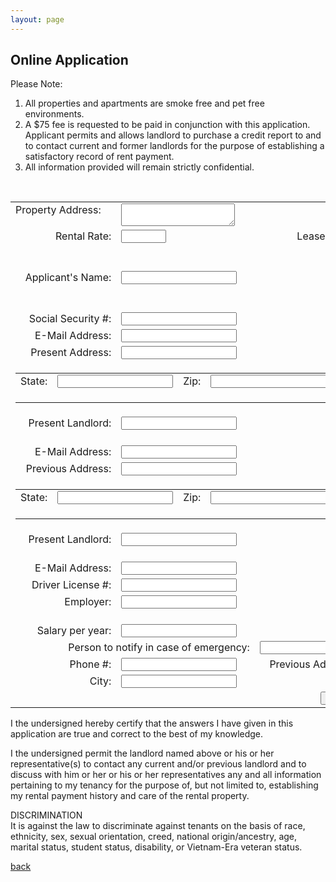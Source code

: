 ```yaml
---
layout: page
---
```


## Online Application

Please Note:<br/>
1. All properties and apartments are smoke free and pet free environments.
2. A $75 fee is requested to be paid in conjunction with this application.  Applicant permits and allows landlord to purchase a credit report to and to contact current and  former landlords for the purpose of establishing a satisfactory record of rent payment.  
3. All information provided will remain strictly confidential.
<br>
<!-- modify this form HTML and place wherever you want your form -->
<form action="https://formspree.io/f/mvolzdgq" method="POST">
  <input type="hidden" name="_subject" value="Online Application from Website" />
  <table>
    <tr>
      <td valign='top'>
        <label>Property Address:</label>
      </td>
      <td colspan='3'>
        <textarea width="100%" name="_propertyAddress" required></textarea>
      </td>
      <td valign='top' align='right'>
        <label>Date:</label>
      </td>
      <td valign='top' align='left'>
        <input type="date" name="_todaysDate" min="2022-01-01" max="2099-12-31" required/>
      </td>
    </tr>
    <tr>
      <td valign='top' align='right'>
        <label>Rental Rate:</label>
      </td>
      <td valign='top' align='left'>
        <input type="number" name="_rentalRate" min="1" max="3000" required/>
      </td>
      <td valign='top' align='right'>
        <label>Lease Term:</label>
      </td>
      <td valign='top' align='left'>
        <input type="number" name="_leaseTerm" min="1" max="60" required/>
      </td>
      <td valign='top' align='right'>
        <label>Date to Start:</label>
      </td>
      <td valign='top' align='left'>
        <input type="date" name="_dateToStart" min="2022-01-01" max="2099-12-31" required/>
      </td>
    </tr>
    <tr>
      <td valign='top' align='right'>
        <label>Applicant's Name:</label>
      </td>
      <td colspan='3' valign='top' align='left'>
        <input type="text" name="_applicantsName" required/>
      </td>
      <td valign='top' align='right'>
        <label>Date of Birth:</label>
      </td>
      <td valign='top' align='left'>
        <input type="date" name="_dateOfBirth" max="2099-12-31" required/>
      </td>
    </tr>
    <tr>
      <td valign='top' align='right'>
        <label>Social Security #:</label>
      </td>
      <td colspan='5' valign='top' align='left'>
        <input type="text" name="_socialSecurityNumber" required/>
      </td>
    </tr>
    <tr>
      <td valign='top' align='right'>
        <label>E-Mail Address:</label>
      </td>
      <td colspan='5' valign='top' align='left'>
        <input type="email" name="_emailAddress" required />
      </td>
    </tr>
    <tr>
      <td  valign='top' align='right'>
        <label>Present Address:</label>
      </td>
      <td colspan='3' valign='top' align='left'>
        <input type="text" name="_presentAddress" required></input>
      </td>
      <td valign='top' align='right'>
        <label>City:</label>
      </td>
      <td valign='top' align='left'>
        <input type="text" name="_presentAddressCity" required/>
      </td>
    </tr>
    <tr>
      <td colspan='4'>
        <table>
          <tr>
            <td  valign='top' align='right'>
              <label>State:</label>
            </td>
            <td valign='top' align='left'>
              <input type="text" name="_presentAddressState" required/>
            </td>
            <td valign='top' align='right'>
              <label>Zip:</label>
            </td>
            <td valign='top' align='left'>
              <input type="number" name="_presentAddressZip" required/>
            </td>
            <td valign='top' align='right'>
              <label>How Long:</label>
            </td>
            <td valign='top' align='left'>
              <input type="number" width="30" name="_presentAddressHowLong" required/>
            </td>
          </tr>
        </table>
      </td>
      <td valign='top' align='right'>
        <label>Phone #:</label>
      </td>      
      <td valign='top' align='left'>
        <input type="text" name="_presentAddressPhone" required/>
      </td>      
    </tr>
    <tr>
      <td valign='top' align='right'>
        <label>Present Landlord:</label>
      </td>
      <td valign='top' align='left' colspan='3'>
        <input type="text" name="_presentLandlord" required/>
      </td>
      <td valign='top' align='right'>
        <label>Phone #:</label>
      </td>      
      <td valign='top' align='left'>
        <input type="text" name="_presentLandlordPhone" required/>
      </td>     
    </tr>
    <tr>
      <td valign='top' align='right'>
        <label>E-Mail Address:</label>
      </td>
      <td colspan='5' valign='top' align='left'>
        <input type="email" name="__presentLandlordEmailAddress" required />
      </td>
    </tr>    
    <tr>
      <td  valign='top' align='right'>
        <label>Previous Address:</label>
      </td>
      <td colspan='3' valign='top' align='left'>
        <input type="text" name="_previousAddress" required></input>
      </td>
      <td valign='top' align='right'>
        <label>City:</label>
      </td>
      <td valign='top' align='left'>
        <input type="text" name="_previousAddressCity" required/>
      </td>
    </tr>
    <tr>
      <td colspan='4'>
        <table>
          <tr>
            <td  valign='top' align='right'>
              <label>State:</label>
            </td>
            <td valign='top' align='left'>
              <input type="text" name="_previousAddressState" required/>
            </td>
            <td valign='top' align='right'>
              <label>Zip:</label>
            </td>
            <td valign='top' align='left'>
              <input type="number" name="_previousAddressZip" required/>
            </td>
            <td valign='top' align='right'>
              <label>How Long:</label>
            </td>
            <td valign='top' align='left'>
              <input type="number" name="_previousAddressHowLong" required/>
            </td>
          </tr>
        </table>
      </td>
      <td valign='top' align='right'>
        <label>Phone:</label>
      </td>      
      <td valign='top' align='left'>
        <input type="text" name="_previousAddressPhone" required/>
      </td>      
    </tr>
    <tr>
      <td valign='top' align='right'>
        <label>Present Landlord:</label>
      </td>
      <td valign='top' align='left' colspan='3'>
        <input type="text" name="_previousLandlord" required/>
      </td>
      <td valign='top' align='right'>
        <label>Phone #:</label>
      </td>      
      <td valign='top' align='left'>
        <input type="text" name="_previousLandlordPhone" required/>
      </td>     
    </tr>
    <tr>
      <td valign='top' align='right'>
        <label>E-Mail Address:</label>
      </td>
      <td colspan='5' valign='top' align='left'>
        <input type="email" name="__previousLandlordEmailAddress" required />
      </td>
    </tr>
    <tr>
      <td valign='top' align='right'>
        <label>Driver License #:</label>
      </td>
      <td colspan='5' valign='top' align='left'>
        <input type="text" name="_driversLicenseNumber" required/>
      </td>
    </tr>    
    <tr>
      <td valign='top' align='right'>
        <label>Employer:</label>
      </td>
      <td valign='top' align='left' colspan='3'>
        <input type="text" name="_employer" required/>
      </td>
      <td valign='top' align='right'>
        <label>Phone #:</label>
      </td>      
      <td valign='top' align='left'>
        <input type="text" name="_employerPhone" required/>
      </td>     
    </tr>
    <tr>
      <td valign='top' align='right'>
        <label>Salary per year:</label>
      </td>
      <td valign='top' align='left' colspan='3'>
        <input type="number" name="_salaryPerYear" required/>
      </td>      
      <td valign='top' align='right'>
        <label>Title:</label>
      </td>      
      <td valign='top' align='left'>
        <input type="text" name="_employmentTitle" required/>
      </td>     
    </tr>
    <tr>
      <td valign='top' align='right' colspan='2'>
        <label>Person to notify in case of emergency:</label>
      </td>
      <td colspan='4' valign='top' align='left'>
        <input type="text" name="_emergencyContactName" required />
      </td>
    </tr>
    <tr>
      <td valign='top' align='right'>
        <label>Phone #:</label>
      </td>
      <td valign='top' align='left'>
        <input type="text" name="_emergencyContactPhone" required/>
      </td>
      <td  valign='top' align='right'>
        <label>Previous Address:</label>
      </td>
      <td colspan='3' valign='top' align='left'>
        <input type="text" name="_emergencyContactAddress" required></input>
      </td>
    </tr>
    <tr>
      <td valign='top' align='right'>
        <label>City:</label>
      </td>
      <td valign='top' align='left'>
        <input type="text" name="_emergencyContactCity" required/>
      </td>
      <td valign='top' align='right'>
        <label>State:</label>
      </td>
      <td valign='top' align='left'>
        <input type="text" name="_emergencyContactState" required/>
      </td>
      <td valign='top' align='right'>
        <label>Zip:</label>
      </td>
      <td valign='top' align='left'>
        <input type="number" name="_emergencyContactZip" required/>
      </td>
    </tr>    
    <tr>
      <td colspan='6' align='center'>
        <button type="submit">Submit</button>        
      </td>
    </tr>    
  </table>
</form>

I the undersigned hereby certify that the answers I have given in this application are true and correct to the best of my knowledge.  

I the undersigned permit the landlord named above or his or her representative(s) to contact any current and/or previous landlord and to discuss with him or her or his or her representatives any and all information pertaining to my tenancy for the purpose of, but not limited to, establishing my rental payment history and care of the rental property.


DISCRIMINATION<br/>
It is against the law to discriminate against tenants on the basis of race, ethnicity, sex, sexual orientation, creed, national origin/ancestry, age, marital status, student status, disability, or Vietnam-Era veteran status.

[back](./)
